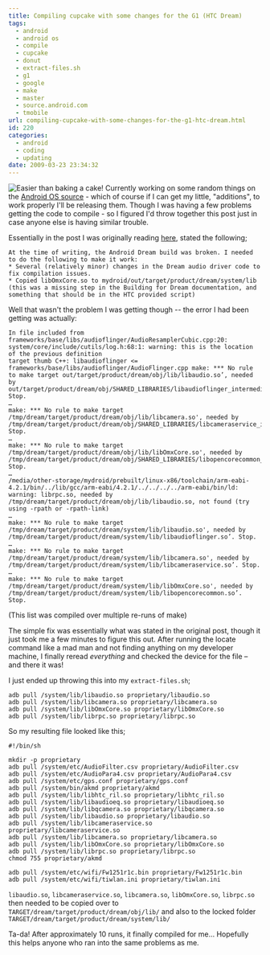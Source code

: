 ```yaml
---
title: Compiling cupcake with some changes for the G1 (HTC Dream)
tags:
  - android
  - android os
  - compile
  - cupcake
  - donut
  - extract-files.sh
  - g1
  - google
  - make
  - master
  - source.android.com
  - tmobile
url: compiling-cupcake-with-some-changes-for-the-g1-htc-dream.html
id: 220
categories:
  - android
  - coding
  - updating
date: 2009-03-23 23:34:32
---
```


![Easier than baking a cake!](http://173.230.150.16/blog/wp-content/uploads/2009/03/android-cupcake-200x300.jpg "Compiling cupcake...")
Currently working on some random things on the [Android OS source](http://source.android.com) - which of course if I can get my little, "additions", to work properly I'll be releasing them. Though I was having a few problems getting the code to compile - so I figured I'd throw together this post just in case anyone else is having similar trouble.

Essentially in the post I was originally reading [here](http://forum.xda-developers.com/showthread.php?t=462512), stated the following;
```
At the time of writing, the Android Dream build was broken. I needed to do the following to make it work:
* Several (relatively minor) changes in the Dream audio driver code to fix compilation issues.
* Copied libOmxCore.so to mydroid/out/target/product/dream/system/lib (this was a missing step in the Building for Dream documentation, and something that should be in the HTC provided script)
```
Well that wasn't the problem I was getting though -- the error I had been getting was actually:
```
In file included from frameworks/base/libs/audioflinger/AudioResamplerCubic.cpp:20:
system/core/include/cutils/log.h:68:1: warning: this is the location of the previous definition
target thumb C++: libaudioflinger <= frameworks/base/libs/audioflinger/AudioFlinger.cpp make: *** No rule to make target out/target/product/dream/obj/lib/libaudio.so’, needed by out/target/product/dream/obj/SHARED_LIBRARIES/libaudioflinger_intermediates/LINKED/libaudioflinger.so’. Stop.
…
make: *** No rule to make target /tmp/dream/target/product/dream/obj/lib/libcamera.so', needed by /tmp/dream/target/product/dream/obj/SHARED_LIBRARIES/libcameraservice_intermediates/LINKED/libcameraservice.so’. Stop.
…
make: *** No rule to make target /tmp/dream/target/product/dream/obj/lib/libOmxCore.so', needed by /tmp/dream/target/product/dream/obj/SHARED_LIBRARIES/libopencorecommon_intermediates/LINKED/libopencorecommon.so’. Stop.
…
/media/other-storage/mydroid/prebuilt/linux-x86/toolchain/arm-eabi-4.2.1/bin/../lib/gcc/arm-eabi/4.2.1/../../../../arm-eabi/bin/ld: warning: librpc.so, needed by /tmp/dream/target/product/dream/obj/lib/libaudio.so, not found (try using -rpath or -rpath-link)
…
make: *** No rule to make target /tmp/dream/target/product/dream/system/lib/libaudio.so', needed by /tmp/dream/target/product/dream/system/lib/libaudioflinger.so’. Stop.
…
make: *** No rule to make target /tmp/dream/target/product/dream/system/lib/libcamera.so', needed by /tmp/dream/target/product/dream/system/lib/libcameraservice.so’. Stop.
…
make: *** No rule to make target /tmp/dream/target/product/dream/system/lib/libOmxCore.so', needed by /tmp/dream/target/product/dream/system/lib/libopencorecommon.so’. Stop.
```
(This list was compiled over multiple re-runs of make)

The simple fix was essentially what was stated in the original post, though it just took me a few minutes to figure this out. After running the locate command like a mad man and not finding anything on my developer machine, I finally reread *everything* and checked the device for the file – and there it was!

I just ended up throwing this into my `extract-files.sh`;
```
adb pull /system/lib/libaudio.so proprietary/libaudio.so
adb pull /system/lib/libcamera.so proprietary/libcamera.so
adb pull /system/lib/libOmxCore.so proprietary/libOmxCore.so
adb pull /system/lib/librpc.so proprietary/librpc.so
```
So my resulting file looked like this;
```
#!/bin/sh

mkdir -p proprietary
adb pull /system/etc/AudioFilter.csv proprietary/AudioFilter.csv
adb pull /system/etc/AudioPara4.csv proprietary/AudioPara4.csv
adb pull /system/etc/gps.conf proprietary/gps.conf
adb pull /system/bin/akmd proprietary/akmd
adb pull /system/lib/libhtc_ril.so proprietary/libhtc_ril.so
adb pull /system/lib/libaudioeq.so proprietary/libaudioeq.so
adb pull /system/lib/libqcamera.so proprietary/libqcamera.so
adb pull /system/lib/libaudio.so proprietary/libaudio.so
adb pull /system/lib/libcameraservice.so proprietary/libcameraservice.so
adb pull /system/lib/libcamera.so proprietary/libcamera.so
adb pull /system/lib/libOmxCore.so proprietary/libOmxCore.so
adb pull /system/lib/librpc.so proprietary/librpc.so
chmod 755 proprietary/akmd

adb pull /system/etc/wifi/Fw1251r1c.bin proprietary/Fw1251r1c.bin
adb pull /system/etc/wifi/tiwlan.ini proprietary/tiwlan.ini
```

`libaudio.so`, `libcameraservice.so`, `libcamera.so`, `libOmxCore.so`, `librpc.so` then needed to be copied over to `TARGET/dream/target/product/dream/obj/lib/` and also to the locked folder `TARGET/dream/target/product/dream/system/lib/`

Ta-da! After approximately 10 runs, it finally compiled for me... Hopefully this helps anyone who ran into the same problems as me.